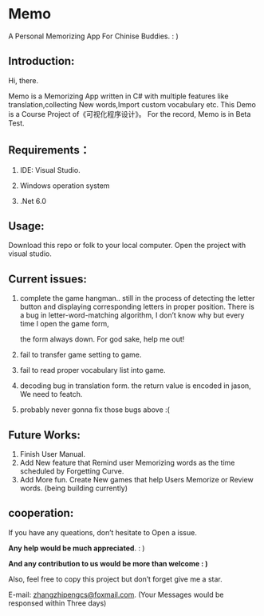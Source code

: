 # Memo 

 A Personal Memorizing App For Chinise Buddies. : )

## Introduction:

Hi, there. 

Memo is a Memorizing App written in C#  with multiple features like translation,collecting New words,Import custom vocabulary etc. This Demo is a Course Project of《可视化程序设计》。 For the record, Memo is in Beta Test.

## Requirements：

1. IDE: Visual Studio.

2. Windows operation system

3. .Net 6.0

   

## Usage:

Download this repo or folk to your local computer. Open the project with visual studio.



## Current issues:

1. complete the game hangman.. still in the process of detecting the letter button and displaying corresponding letters in proper position. There is a bug in letter-word-matching algorithm, I don’t know why but every time I open the game form,

   the form always down.  For god sake, help me out!

2. fail to transfer game setting to game.

3. fail to read proper vocabulary list into game.

4. decoding bug in translation form. the return value is encoded in jason, We need to featch.

5. probably never gonna fix those bugs above :(

## Future Works:

1. Finish User Manual.
2. Add New feature that Remind user Memorizing words as the time scheduled by Forgetting Curve.
3. Add More fun. Create New games that help Users Memorize or Review words. (being building currently)



## cooperation:

If you have any queations, don’t hesitate to Open a issue. 

**Any help would be much appreciated**. : )

**And any contribution to us would be more than welcome : )**

Also, feel free to copy this project but don’t forget give me a star.

E-mail: [zhangzhipengcs@foxmail.com](mailto:zhangzhipengcs@foxmail.com). (Your Messages would be responsed within Three days)

